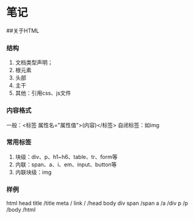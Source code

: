 # 笔记
##关于HTML
### 结构
1. 文档类型声明；
2. 根元素
3. 头部
4. 主干
5. 其他：引用css、js文件

### 内容格式
一般：<标签 属性名="属性值">(内容)</标签>
自闭标签：如img

### 常用标签
1. 块级：div、p、h1~h6、table、tr、form等
2. 内联：span、a、i、em、input、button等
3. 内联块级：img

### 样例
<!DOCTYPE HTML>
html
	head
		title
		/title
		meta /
		link /
	/head
	body
		div
			span /span
			a /a
		/div
		p
		/p
	/body
/html